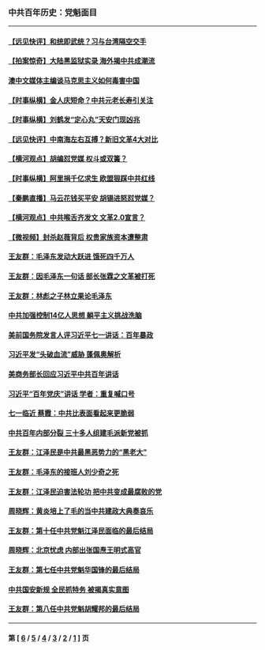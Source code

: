 ### 中共百年历史：党魁面目
---
#### [【远见快评】和统即武统？习与台湾隔空交手](../../pages/nf1176107/n13297739.md?10200430) 
#### [【拍案惊奇】大陆黑监狱实录 海外揭中共成潮流](../../pages/nf1176107/n13288853.md?10200430) 
#### [澳中文媒体主编谈马克思主义如何毒害中国](../../pages/nf1176107/n13257387.md?10200430) 
#### [【时事纵横】金人庆短命？中共元老长寿引关注](../../pages/nf1176107/n13217934.md?10200430) 
#### [【时事纵横】刘鹤发“定心丸”天安门现凶兆](../../pages/nf1176107/n13215416.md?10200430) 
#### [【远见快评】中南海左右互搏？新旧文革4大对比](../../pages/nf1176107/n13214745.md?10200430) 
#### [【横河观点】胡编怼党媒 权斗或双簧？](../../pages/nf1176107/n13210864.md?10200430) 
#### [【时事纵横】阿里捐千亿求生 欧盟狠踩中共红线](../../pages/nf1176107/n13206431.md?10200430) 
#### [【秦鹏直播】马云花钱买平安 胡锡进怒怼党媒？](../../pages/nf1176107/n13206392.md?10200430) 
#### [【横河观点】中共喉舌齐发文 文革2.0宣言？](../../pages/nf1176107/n13201248.md?10200430) 
#### [【微视频】封杀赵薇背后 权贵家族资本遭整肃](../../pages/nf1176107/n13197798.md?10200430) 
#### [王友群：毛泽东发动大跃进 饿死四千万人](../../pages/nf1176107/n13177158.md?10200430) 
#### [王友群：因毛泽东一句话 部长张霖之文革被打死](../../pages/nf1176107/n13161711.md?10200430) 
#### [王友群：林彪之子林立果论毛泽东](../../pages/nf1176107/n13128622.md?10200430) 
#### [中共加强控制14亿人思想 躺平主义挑战洗脑](../../pages/nf1176107/n13094299.md?10200430) 
#### [美前国务院发言人评习近平七一讲话：百年暴政](../../pages/nf1176107/n13066986.md?10200430) 
#### [习近平发“头破血流”威胁 蓬佩奥解析](../../pages/nf1176107/n13063604.md?10200430) 
#### [美商务部长回应习近平中共百年讲话](../../pages/nf1176107/n13062903.md?10200430) 
#### [习近平“百年党庆”讲话 学者：重复喊口号](../../pages/nf1176107/n13061411.md?10200430) 
#### [七一临近 蔡霞：中共比表面看起来更脆弱](../../pages/nf1176107/n13056418.md?10200430) 
#### [中共百年内部分裂 三十多人组建毛派新党被抓](../../pages/nf1176107/n13044023.md?10200430) 
#### [王友群：江泽民是中共最黑恶势力的“黑老大”](../../pages/nf1176107/n13022180.md?10200430) 
#### [王友群：毛泽东的接班人刘少奇之死](../../pages/nf1176107/n12991772.md?10200430) 
#### [王友群：江泽民迫害法轮功 把中共变成最腐败的党](../../pages/nf1176107/n12947347.md?10200430) 
#### [周晓辉：黄炎培上了毛的当中共建政大典奏哀乐](../../pages/nf1176107/n12942780.md?10200430) 
#### [王友群：第十任中共党魁江泽民面临的最后结局](../../pages/nf1176107/n12933748.md?10200430) 
#### [周晓辉：北京忧虑 内部出张国焘王明式高官](../../pages/nf1176107/n12931709.md?10200430) 
#### [王友群：第七任中共党魁华国锋的最后结局](../../pages/nf1176107/n12918457.md?10200430) 
#### [中共国安新规 全民抓特务 被揭真实意图](../../pages/nf1176107/n12911615.md?10200430) 
#### [王友群：第八任中共党魁胡耀邦的最后结局](../../pages/nf1176107/n12902918.md?10200430) 

---
#### 第 [ [6](./6.md?10200430) / [5](./5.md?10200430) / [4](./4.md?10200430) / [3](./3.md?10200430) / [2](./2.md?10200430) / [1](./1.md?10200430) ] 页
